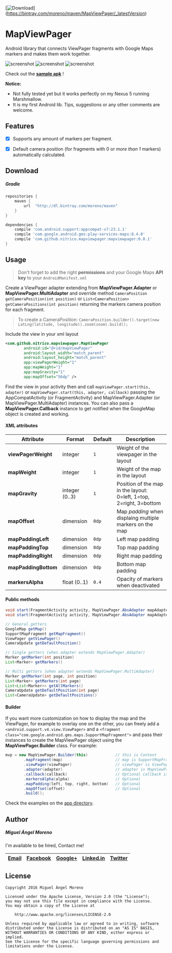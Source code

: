 [![Download](https://api.bintray.com/packages/moreno/maven/MapViewPager/images/download.svg)]
(https://bintray.com/moreno/maven/MapViewPager/_latestVersion)

# MapViewPager

Android library that connects ViewPager fragments with Google Maps markers and makes them work together.

![screenshot](http://i.imgur.com/tZ7wO4D.png) ![screenshot](http://i.imgur.com/mfbp5ps.png) ![screenshot](http://i.imgur.com/C4dVMU7.png)

Check out the **[sample apk](https://github.com/nitrico/MapViewPager/raw/master/MapViewPager.apk)** !

**Notice:**
* Not fully tested yet but it works perfectly on my Nexus 5 running Marshmallow.
* It is my first Android lib. Tips, suggestions or any other comments are welcome.


## Features

- [x] Supports any amount of markers per fragment.
- [x] Default camera position (for fragments with 0 or *more than 1* markers) automatically calculated.


## Download

##### Gradle

```gradle
repositories {
    maven {
        url  "http://dl.bintray.com/moreno/maven" 
    }
}

dependencies {
    compile 'com.android.support:appcompat-v7:23.1.1'
    compile 'com.google.android.gms:play-services-maps:8.4.0'
    compile 'com.github.nitrico.mapviewpager:mapviewpager:0.0.1'
}
```


## Usage

> Don't forget to add the right **permissions** and your Google Maps **API key** to your `AndroidManifest.xml`

Create a ViewPager adapter extending from **MapViewPager.Adapter** or **MapViewPager.MultiAdapter** and override method
`CameraPosition getCameraPosition(int position)` or `List<CameraPosition> getCameraPositions(int position)` returning the markers camera position for each fragment. 

> To create a CameraPosition: `CameraPosition.builder().target(new LatLng(latitude, longitude)).zoom(zoom).build();`

Include the view in your xml layout
```xml
<com.github.nitrico.mapviewpager.MapViewPager
        android:id="@+id/mapViewPager"
        android:layout_width="match_parent"
        android:layout_height="match_parent"
        app:viewPagerWeight="1"
        app:mapWeight="1"
        app:mapGravity="1"
        app:mapOffset="56dp" />
```

Find the view in your activity then and call `mapViewPager.start(this, adapter)` or `mapViewPager.start(this, adapter, callback)` passing the AppCompatActivity (or FragmentActivity) and MapViewPager.Adapter (or MapViewPager.MultiAdapter) instances. You can also pass a **MapViewPager.Callback** instance to get notified when the GoogleMap object is created and working.

#### XML attributes

|Attribute|Format|Default|Description
|---|---|---|---|
|**viewPagerWeight**|integer|`1`|Weight of the viewpager in the layout|
|**mapWeight**|integer|`1`|Weight of the map in the layout|
|**mapGravity**|integer (0..3)|`1`|Position of the map in the layout: 0=left, 1=top, 2=right, 3=bottom|
|**mapOffset**|dimension|`0dp`|Map *padding* when displaing multiple markers on the map|
|**mapPaddingLeft**|dimension|`0dp`|Left map padding|
|**mapPaddingTop**|dimension|`0dp`|Top map padding|
|**mapPaddingRight**|dimension|`0dp`|Right map padding|
|**mapPaddingBottom**|dimension|`0dp`|Bottom map padding|
|**markersAlpha**|float (0..1)|`0.4`|Opacity of markers when deactivated|

#### Public methods

```java
void start(FragmentActivity activity, MapViewPager.AbsAdapter mapAdapter) 
void start(FragmentActivity activity, MapViewPager.AbsAdapter mapAdapter, MapViewPager.Callback callback)

// General getters
GoogleMap getMap()
SupportMapFragment getMapFragment()
ViewPager getViewPager() 
CameraUpdate getDefaultPosition() 

// Single getters (when adapter extends MapViewPager.Adapter)
Marker getMarker(int position)
List<Marker> getMarkers()

// Multi getters (when adapter extends MapViewPager.MultiAdapter)
Marker getMarker(int page, int position)
List<Marker> getMarkers(int page) 
List<List<Marker>> getAllMarkers()
CameraUpdate getDefaultPosition(int page) 
List<CameraUpdate> getDefaultPositions()
```

#### Builder

If you want more customization on how to display the map and the ViewPager, for example to overlay one on the other, you can freely add a `<android.support.v4.view.ViewPager>` and a `<fragment class="com.google.android.gms.maps.SupportMapFragment">` and pass their instances to create the MapViewPager object using the **MapViewPager.Builder** class. For example:

```java
mvp = new MapViewPager.Builder(this)            // this is Context
        .mapFragment(map)                       // map is SupportMapFragment
        .viewPager(viewPager)                   // viewPager is ViewPager
        .adapter(adapter)                       // adapter is MapViewPager.Adapter or MapViewPager.MultiAdapter
        .callback(callback)                     // Optional callback is MapViewPager.Callback
        .markersAlpha(alpha)                    // Optional
        .mapPadding(left, top, right, bottom)   // Optional
        .mapOffset(offset)                      // Optional
        .build();
```

Check the examples on the [app directory](https://github.com/nitrico/MapViewPager/tree/master/app).


## Author

##### Miguel Ángel Moreno

I'm available to be hired, Contact me!

|[Email](mailto:nitrico@gmail.com)|[Facebook](https://www.facebook.com/miguelangelmoreno)|[Google+](https://plus.google.com/+Miguel%C3%81ngelMorenoS)|[Linked.in](https://www.linkedin.com/in/morenomiguelangel)|[Twitter](https://twitter.com/nitrico/)
|---|---|---|---|---|


## License
```
Copyright 2016 Miguel Ángel Moreno

Licensed under the Apache License, Version 2.0 (the "License");
you may not use this file except in compliance with the License.
You may obtain a copy of the License at

    http://www.apache.org/licenses/LICENSE-2.0

Unless required by applicable law or agreed to in writing, software
distributed under the License is distributed on an "AS IS" BASIS,
WITHOUT WARRANTIES OR CONDITIONS OF ANY KIND, either express or implied.
See the License for the specific language governing permissions and
limitations under the License.
```
